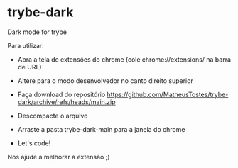 # trybe-dark
Dark mode for trybe


Para utilizar:

- Abra a tela de extensões do chrome (cole chrome://extensions/ na barra de URL)

- Altere para o modo desenvolvedor no canto direito superior

- Faça download do repositório https://github.com/MatheusTostes/trybe-dark/archive/refs/heads/main.zip

- Descompacte o arquivo

- Arraste a pasta trybe-dark-main para a janela do chrome

- Let's code!



Nos ajude a melhorar a extensão ;)
